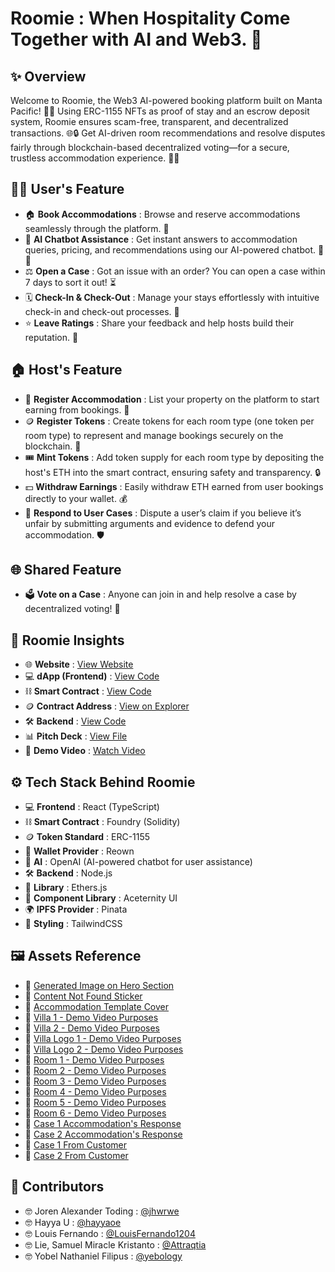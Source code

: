 # Roomie : When Hospitality Come Together with AI and Web3. 🚀

## ✨ Overview
Welcome to Roomie, the Web3 AI-powered booking platform built on Manta Pacific! 🏡✨ Using ERC-1155 NFTs as proof of stay and an escrow deposit system, Roomie ensures scam-free, transparent, and decentralized transactions. 🌐🔒 Get AI-driven room recommendations and resolve disputes fairly through blockchain-based decentralized voting—for a secure, trustless accommodation experience. 🚀🏡

## 🧑‍💻 User's Feature
- 🏠 **Book Accommodations** : Browse and reserve accommodations seamlessly through the platform. 🌟
- 🤖 **AI Chatbot Assistance** : Get instant answers to accommodation queries, pricing, and recommendations using our AI-powered chatbot. 🧠💬
- ⚖️ **Open a Case** : Got an issue with an order? You can open a case within 7 days to sort it out! ⏳
- 🗓 **Check-In & Check-Out** : Manage your stays effortlessly with intuitive check-in and check-out processes. 📎️
- ⭐ **Leave Ratings** : Share your feedback and help hosts build their reputation. 📝

## 🏠 Host's Feature
- 🏡 **Register Accommodation** : List your property on the platform to start earning from bookings. 🏢
- 🪙 **Register Tokens** : Create tokens for each room type (one token per room type) to represent and manage bookings securely on the blockchain. 🌟
- 🎟️ **Mint Tokens** : Add token supply for each room type by depositing the host's ETH into the smart contract, ensuring safety and transparency. 🔒
- 💵 **Withdraw Earnings** : Easily withdraw ETH earned from user bookings directly to your wallet. 💰
- 📝 **Respond to User Cases** : Dispute a user’s claim if you believe it’s unfair by submitting arguments and evidence to defend your accommodation. 🛡️

## 🌐 Shared Feature
- 🗳️ **Vote on a Case** : Anyone can join in and help resolve a case by decentralized voting! 🤝

## 🚀 Roomie Insights
- 🌐 **Website** : [View Website](https://roomie-dapp.vercel.app)
- 💻 **dApp (Frontend)** : [View Code](https://github.com/LouisFernando1204/roomie-dapp.git)
- ⛓️ **Smart Contract** : [View Code](https://github.com/yebology/roomie-smartcontract.git)
- 🪙 **Contract Address** : [View on Explorer](https://pacific-explorer.sepolia-testnet.manta.network/address/0xB85C25cA53ca0f8fd426ba4Ce11249f8fbD4F22e)
- 🛠️ **Backend** : [View Code](https://github.com/LouisFernando1204/roomie-backend.git)
- 📊 **Pitch Deck** : [View File](https://docs.google.com/presentation/d/1Uv2Xuxt6KHgJYWP_pyXEXAGMJSzZzG4jvSRbpJcg0ks/edit)
- 🎥 **Demo Video** : [Watch Video](https://drive.google.com/file/d/1PGK33ceShZKK8DBUHsV1FNDhhbFvvlX9/view?usp=sharing)

## ⚙️ Tech Stack Behind Roomie
- 💻 **Frontend** : React (TypeScript)  
- ⛓️ **Smart Contract** : Foundry (Solidity)  
- 🪙 **Token Standard** : ERC-1155
- 💼 **Wallet Provider** : Reown
- 🤖 **AI** : OpenAI (AI-powered chatbot for user assistance)
- 🛠️ **Backend** : Node.js
- 🔗 **Library** : Ethers.js  
- 🧹 **Component Library** : Aceternity UI  
- 🌍 **IPFS Provider** : Pinata  
- 🎨 **Styling** : TailwindCSS  

## 🖼️ Assets Reference
- 📢 [Generated Image on Hero Section](https://perchance.org/ai-photo-generator)
- 📢 [Content Not Found Sticker](https://www.flaticon.com/free-sticker/not-found_13725483?term=not+found&page=1&position=1&origin=search&related_id=13725483)
- 📢 [Accommodation Template Cover](https://images.unsplash.com/photo-1449844908441-8829872d2607?crop=entropy&cs=tinysrgb&fit=max&fm=jpg&ixid=M3w0NzEyNjZ8MHwxfHNlYXJjaHw2fHxob21lfGVufDB8MHx8fDE3MTA0MDE1NDZ8MA&ixlib=rb-4.0.3&q=80&w=1080)
- 📢 [Villa 1 - Demo Video Purposes](https://unsplash.com/photos/white-and-brown-concrete-building-under-blue-sky-during-daytime-_TPTXZd9mOo)
- 📢 [Villa 2 - Demo Video Purposes](https://unsplash.com/photos/white-building-photographt-MXbM1NrRqtI)
- 📢 [Villa Logo 1 - Demo Video Purposes](https://unsplash.com/photos/text-MRjjcDIk3Gw)
- 📢 [Villa Logo 2 - Demo Video Purposes](https://unsplash.com/photos/a-blue-bird-statue-on-top-of-a-building-Vby313ge5PE)
- 📢 [Room 1 - Demo Video Purposes](https://unsplash.com/photos/brown-wooden-framed-yellow-padded-chair-_HqHX3LBN18)
- 📢 [Room 2 - Demo Video Purposes](https://unsplash.com/photos/white-wooden-coffee-table-near-white-sofa-WgkA3CSFrjc)
- 📢 [Room 3 - Demo Video Purposes](https://unsplash.com/photos/silver-imac-turned-off-on-white-wooden-desk-oTJ92KUXHls)
- 📢 [Room 4 - Demo Video Purposes](https://unsplash.com/photos/tidy-room-filled-with-furnitures-gREquCUXQLI)
- 📢 [Room 5 - Demo Video Purposes](https://unsplash.com/photos/two-green-and-white-pillows-on-empty-bed-w1RE0lBbREo)
- 📢 [Room 6 - Demo Video Purposes](https://unsplash.com/photos/quilted-white-comforter-R-w5Q-4Mqm0)
- 📢 [Case 1 Accommodation's Response](https://encrypted-tbn0.gstatic.com/images?q=tbn:ANd9GcRlYFPI2JH6CDZjnG9Hx0njhOV8tMDLlhJ-5w&s)
- 📢 [Case 2 Accommodation's Response](https://imgs.search.brave.com/bA2UKcfox3exvA6CG1TXGjJBUAg8cKraMF6smcDRl7k/rs:fit:860:0:0:0/g:ce/aHR0cHM6Ly9hc3Nl/dC5rb21wYXMuY29t/L2Nyb3BzL2JBNWdR/UTNSZ2Zhc0ZSTmpq/aVBobUpJaVF6Yz0v/MHgwOjEwMDB4NjY3/LzQ5MHgzMjYvZGF0/YS9waG90by8yMDIy/LzA0LzE5LzYyNWU2/ZWE3YWFiNWEuanBn)
- 📢 [Case 1 From Customer](https://imgs.search.brave.com/T0Ka9WOLHPv5itYBeXU1j_z3yAZetip47keuMNn0Ork/rs:fit:860:0:0:0/g:ce/aHR0cHM6Ly9oaW1h/bGF5YWFiYWRpLmNv/bS93cC1jb250ZW50/L3VwbG9hZHMvMjAy/Mi8wMS9LYWNhLVJ1/bWFoLVBlY2FoLS5q/cGc)
- 📢 [Case 2 From Customer](https://imgs.search.brave.com/g97BDIdj1TqQH3n0QT638Csdll191uSqj39lmE-lodE/rs:fit:860:0:0:0/g:ce/aHR0cHM6Ly9jZG4u/cGl4YWJheS5jb20v/cGhvdG8vMjAxMy8w/Mi8yMC8wNy8yMS9j/aWdhcmV0dGVzLTgz/NTcxX18zNDAuanBn)

## 🤝 Contributors
- 🤓 Joren Alexander Toding : [@jhwrwe](https://github.com/jhwrwe)
- 🤓 Hayya U : [@hayyaoe](https://github.com/hayyaoe)
- 🤓 Louis Fernando : [@LouisFernando1204](https://github.com/LouisFernando1204)
- 🤓 Lie, Samuel Miracle Kristanto : [@Attraqtia](https://github.com/Attraqtia)
- 🤓 Yobel Nathaniel Filipus : [@yebology](https://github.com/yebology)
